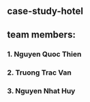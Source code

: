 ## case-study-hotel
## team members:
### 1. Nguyen Quoc Thien
### 2. Truong Trac Van
### 3. Nguyen Nhat Huy
